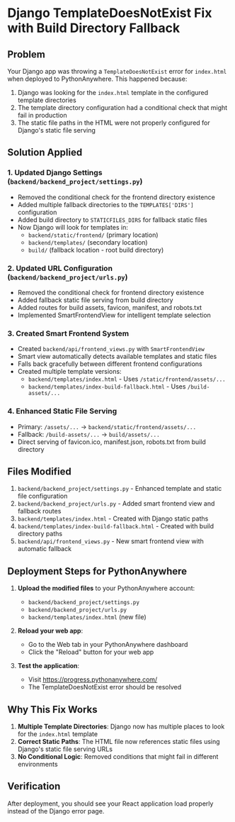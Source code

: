 # Django TemplateDoesNotExist Fix with Build Directory Fallback

## Problem
Your Django app was throwing a `TemplateDoesNotExist` error for `index.html` when deployed to PythonAnywhere. This happened because:

1. Django was looking for the `index.html` template in the configured template directories
2. The template directory configuration had a conditional check that might fail in production
3. The static file paths in the HTML were not properly configured for Django's static file serving

## Solution Applied

### 1. Updated Django Settings (`backend/backend_project/settings.py`)
- Removed the conditional check for the frontend directory existence
- Added multiple fallback directories to the `TEMPLATES['DIRS']` configuration
- Added build directory to `STATICFILES_DIRS` for fallback static files
- Now Django will look for templates in:
  - `backend/static/frontend/` (primary location)
  - `backend/templates/` (secondary location)
  - `build/` (fallback location - root build directory)

### 2. Updated URL Configuration (`backend/backend_project/urls.py`)
- Removed the conditional check for frontend directory existence
- Added fallback static file serving from build directory
- Added routes for build assets, favicon, manifest, and robots.txt
- Implemented SmartFrontendView for intelligent template selection

### 3. Created Smart Frontend System
- Created `backend/api/frontend_views.py` with `SmartFrontendView`
- Smart view automatically detects available templates and static files
- Falls back gracefully between different frontend configurations
- Created multiple template versions:
  - `backend/templates/index.html` - Uses `/static/frontend/assets/...`
  - `backend/templates/index-build-fallback.html` - Uses `/build-assets/...`

### 4. Enhanced Static File Serving
- Primary: `/assets/...` → `backend/static/frontend/assets/...`
- Fallback: `/build-assets/...` → `build/assets/...`
- Direct serving of favicon.ico, manifest.json, robots.txt from build directory

## Files Modified
1. `backend/backend_project/settings.py` - Enhanced template and static file configuration
2. `backend/backend_project/urls.py` - Added smart frontend view and fallback routes
3. `backend/templates/index.html` - Created with Django static paths
4. `backend/templates/index-build-fallback.html` - Created with build directory paths
5. `backend/api/frontend_views.py` - New smart frontend view with automatic fallback

## Deployment Steps for PythonAnywhere

1. **Upload the modified files** to your PythonAnywhere account:
   - `backend/backend_project/settings.py`
   - `backend/backend_project/urls.py`
   - `backend/templates/index.html` (new file)

2. **Reload your web app**:
   - Go to the Web tab in your PythonAnywhere dashboard
   - Click the "Reload" button for your web app

3. **Test the application**:
   - Visit https://progress.pythonanywhere.com/
   - The TemplateDoesNotExist error should be resolved

## Why This Fix Works

1. **Multiple Template Directories**: Django now has multiple places to look for the `index.html` template
2. **Correct Static Paths**: The HTML file now references static files using Django's static file serving URLs
3. **No Conditional Logic**: Removed conditions that might fail in different environments

## Verification
After deployment, you should see your React application load properly instead of the Django error page.
